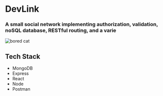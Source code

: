 # DevLink

### A small social network implementing authorization, validation, noSQL database, RESTful routing, and a varie

![bored cat](https://tenor.com/view/hmmm-staring-black-cat-nail-file-gif-14433694.gif)

## Tech Stack

* MongoDB
* Express
* React
* Node
* Postman

